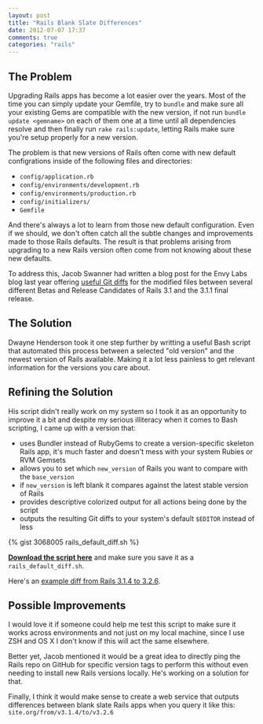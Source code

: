```yaml
---
layout: post
title: "Rails Blank Slate Differences"
date: 2012-07-07 17:37
comments: true
categories: "rails"
---
```


## The Problem
Upgrading Rails apps has become a lot easier over the years. Most of the time you can simply update your Gemfile, try to `bundle` and make sure all your existing Gems are compatible with the new version, if not run `bundle update <gemname>` on each of them one at a time until all dependencies resolve and then finally run `rake rails:update`, letting Rails make sure you're setup properly for a new version.

The problem is that new versions of Rails often come with new default configrations inside of the following files and directories:

* `config/application.rb`
* `config/environments/development.rb`
* `config/environments/production.rb`
* `config/initializers/`
* `Gemfile`

And there's always a lot to learn from those new default configuration. Even if we should, we don't often catch all the subtle changes and improvements made to those Rails defaults. The result is that problems arising from upgrading to a new Rails version often come from not knowing about these new defaults.

To address this, Jacob Swanner had written a blog post for the Envy Labs blog last year offering [useful Git diffs](http://blog.envylabs.com/2011/10/upgrading-to-rails-3-1-1/) for the modified files between several different Betas and Release Candidates of Rails 3.1 and the 3.1.1 final release.

## The Solution
Dwayne Henderson took it one step further by writting a useful Bash script that automated this process between a selected "old version" and the newest version of Rails available. Making it a lot less painless to get relevant information for the versions you care about.

## Refining the Solution
His script didn't really work on my system so I took it as an opportunity to improve it a bit and despite my serious illiteracy when it comes to Bash scripting, I came up with a version that:

* uses Bundler instead of RubyGems to create a version-specific skeleton Rails app, it's much faster and doesn't mess with your system Rubies or RVM Gemsets
* allows you to set which `new_version` of Rails you want to compare with the `base_version`
* if `new_version` is left blank it compares against the latest stable version of Rails
* provides descriptive colorized output for all actions being done by the script
* outputs the resulting Git diffs to your system's default `$EDITOR` instead of less

{% gist 3068005 rails_default_diff.sh %}

[**Download the script here**](https://gist.github.com/raw/3068005/70431270f82a826a97ce8e854a87995ce782999a/rails_default_diff.sh) and make sure you save it as a `rails_default_diff.sh`.

Here's an [example diff from Rails 3.1.4 to 3.2.6](https://gist.github.com/3068318).

## Possible Improvements
I would love it if someone could help me test this script to make sure it works across environments and not just on my local machine, since I use ZSH and OS X I don't know if this will act the same elsewhere. 

Better yet, Jacob mentioned it would be a great idea to directly ping the Rails repo on GitHub for specific version tags to perform this without even needing to install new Rails versions locally. He's working on a solution for that.

Finally, I think it would make sense to create a web service that outputs differences between blank slate Rails apps when you query it like this: `site.org/from/v3.1.4/to/v3.2.6`